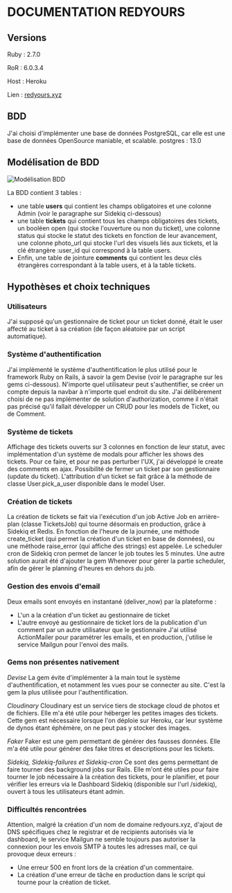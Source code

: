 # DOCUMENTATION REDYOURS

## Versions

Ruby : 2.7.0

RoR : 6.0.3.4

Host : Heroku

Lien : [redyours.xyz](www.redyours.xyz)

## BDD

J'ai choisi d'implémenter une base de données PostgreSQL, car elle est une base de données OpenSource maniable, et scalable.
postgres : 13.0

## Modélisation de BDD

![Modélisation BDD](https://zupimages.net/up/20/48/crwh.png)

La BDD contient 3 tables : 
* une table __users__ qui contient les champs obligatoires et une colonne Admin (voir le paragraphe sur Sidekiq ci-dessous)
* une table __tickets__ qui contient tous les champs obligatoires des tickets, un booléen open (qui stocke l'ouverture ou non du ticket), une colonne status qui stocke le statut des tickets en fonction de leur avancement, une colonne photo_url qui stocke l'url des visuels liés aux tickets, et la clé étrangère :user_id qui correspond à la table users. 
* Enfin, une table de jointure __comments__ qui contient les deux clés étrangères correspondant à la table users, et à la table tickets.

## Hypothèses et choix techniques

### Utilisateurs
J'ai supposé qu'un gestionnaire de ticket pour un ticket donné, était le user affecté au ticket à sa création (de façon aléatoire par un script automatique).

### Système d'authentification
J'ai implémenté le système d'authentification le plus utilisé pour le framework Ruby on Rails, à savoir la gem Devise (voir le paragraphe sur les gems ci-dessous). N'importe quel utilisateur peut s'authentifier, se créer un compte depuis la navbar à n'importe quel endroit du site.
J'ai délibérement choisi de ne pas implémenter de solution d'authorization, comme il n'était pas précisé qu'il fallait développer un CRUD pour les models de Ticket, ou de Comment.

### Système de tickets
Affichage des tickets ouverts sur 3 colonnes en fonction de leur statut, avec implémentation d'un système de modals pour afficher les shows des tickets.
Pour ce faire, et pour ne pas perturber l'UX, j'ai développé le create des comments en ajax.
Possibilité de fermer un ticket par son gestionnaire (update du ticket).
L'attribution d'un ticket se fait grâce à la méthode de classe User.pick_a_user disponible dans le model User.

### Création de tickets
La création de tickets se fait via l'exécution d'un job Active Job en arrière-plan (classe TicketsJob) qui tourne désormais en production, grâce à Sidekiq et Redis. En fonction de l'heure de la journée, une méthode create_ticket (qui permet la création d'un ticket en base de données), ou une méthode raise_error (qui affiche des strings) est appelée.
Le scheduler cron de Sidekiq cron permet de lancer le job toutes les 5 minutes.
Une autre solution aurait été d'ajouter la gem Whenever pour gérer la partie scheduler, afin de gérer le planning d'heures en dehors du job.

### Gestion des envois d'email
Deux emails sont envoyés en instantané (deliver_now) par la plateforme :
* L'un a la création d'un ticket au gestionnaire de ticket 
* L'autre envoyé au gestionnaire de ticket lors de la publication d'un comment par un autre utilisateur que le gestionnaire
J'ai utilisé ActionMailer pour paramétrer les emails, et en production, j'utilise le service Mailgun pour l'envoi des mails.

### Gems non présentes nativement
*Devise*
La gem évite d'implémenter à la main tout le système d'authentification, et notamment les vues pour se connecter au site.
C'est la gem la plus utilisée pour l'authentification.

*Cloudinary*
Cloudinary est un service tiers de stockage cloud de photos et de fichiers. Elle m'a été utile pour héberger les petites images des tickets. Cette gem est nécessaire lorsque l'on déploie sur Heroku, car leur système de dynos étant éphémère, on ne peut pas y stocker des images. 

*Faker*
Faker est une gem permettant de générer des fausses données. Elle m'a été utile pour générer des fake titres et descriptions pour les tickets.

*Sidekiq, Sidekiq-failures et Sidekiq-cron*
Ce sont des gems permettant de faire tourner des background jobs sur Rails. Elle m'ont été utiles pour faire tourner le job nécessaire à la création des tickets, pour le planifier, et pour vérifier les erreurs via le Dashboard Sidekiq (disponible sur l'url /sidekiq), ouvert à tous les utilisateurs étant admin.

### Difficultés rencontrées
Attention, malgré la création d'un nom de domaine redyours.xyz, d'ajout de DNS spécifiques chez le registrar et de recipients autorisés via le dashboard, le service Mailgun ne semble toujours pas autoriser la connexion pour les envois SMTP à toutes les adresses mail, ce qui provoque deux erreurs :
* Une erreur 500 en front lors de la création d'un commentaire.
* La création d'une erreur de tâche en production dans le script qui tourne pour la création de ticket.
